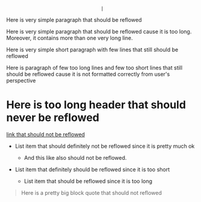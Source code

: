                                        |
Here is very simple paragraph that should be reflowed

Here is very simple paragraph that should be reflowed
cause it is too long. Moreover, it contains more
than one very long line.

Here is very simple short
paragraph with few lines that 
still should be reflowed

Here is paragraph of few too long lines and few
too short
lines that still should be
reflowed cause it is not formatted correctly from user's perspective

# Here is too long header that should never be reflowed

[link that should not be reflowed](https://very-very-very-very-very-very-very-long-url.com)

* List item that should definitely not
  be reflowed since it is pretty much ok
    * And this like also should not be
      reflowed.

* List item that definitely
  should be reflowed since it is
  too short
    * List item that should be reflowed since it is too long


> Here is a pretty big block quote that should not reflowed
